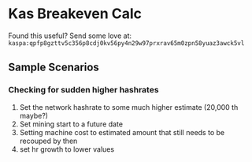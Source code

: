 # Kas Breakeven Calc

Found this useful? Send some love at: `kaspa:qpfp8gzttv5c356p8cdj0kv56py4n29w97prxrav65m0zpn58yuaz3awck5vl`

## Sample Scenarios

### Checking for sudden higher hashrates

1. Set the network hashrate to some much higher estimate (20,000 th maybe?)
2. Set mining start to a future date
3. Setting machine cost to estimated amount that still needs to be recouped by then
4. set hr growth to lower values